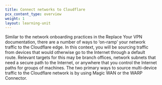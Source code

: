 ```yaml
---
title: Connect networks to Cloudflare
pcx_content_type: overview
weight: 1
layout: learning-unit
---
```


Similar to the network onboarding practices in the Replace Your VPN documentation, there are a number of ways to ‘on-ramp’ your network traffic to the Cloudflare edge. In this context, you will be sourcing traffic from devices that would otherwise go to the Internet through a default route. Relevant targets for this may be branch offices, network subnets that need a secure path to the Internet, or anywhere that you control the Internet paths for groups of machines. The two primary ways to source multi-device traffic to the Cloudflare network is by using Magic WAN or the WARP Connector.
